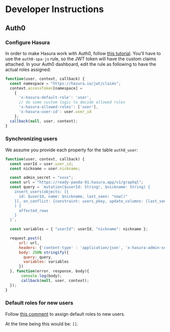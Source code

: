 # Developer Instructions

## Auth0

### Configure Hasura

In order to make Hasura work with Auth0,
follow [this tutorial](https://hasura.io/docs/latest/graphql/core/guides/integrations/auth0-jwt.html). You'll have to
use the `auth0-spa-js` rule, so the JWT token will have the custom claims attached. In your Auth0 dashboard, edit the
rule as following to have the actual roles assigned:

```js
function(user, context, callback) {
  const namespace = "https://hasura.io/jwt/claims";
  context.accessToken[namespace] =
    {
      'x-hasura-default-role': 'user',
      // do some custom logic to decide allowed roles
      'x-hasura-allowed-roles': ['user'],
      'x-hasura-user-id': user.user_id
    };
  callback(null, user, context);
}
```

### Synchronizing users

We assume you provide each property for the table `auth0_user`:

```js
function(user, context, callback) {
  const userId = user.user_id;
  const nickname = user.nickname;

  const admin_secret = "xxxx";
  const url = "https://ready-panda-91.hasura.app/v1/graphql";
  const query = `mutation($userId: String!, $nickname: String) {
    insert_users(objects: [{
      id: $userId, name: $nickname, last_seen: "now()"
    }], on_conflict: {constraint: users_pkey, update_columns: [last_seen, name]}
    ) {
      affected_rows
    }
  }`;

  const variables = { "userId": userId, "nickname": nickname };

  request.post({
      url: url,
      headers: {'content-type' : 'application/json', 'x-hasura-admin-secret': admin_secret},
      body: JSON.stringify({
        query: query,
        variables: variables
      })
  }, function(error, response, body){
       console.log(body);
       callback(null, user, context);
  });
}
```

### Default roles for new users

Follow [this comment](https://community.auth0.com/t/hook-at-post-registration-to-assign-a-role/57985/3) to assign
default roles to new users.

At the time being this would be: `[]`.
